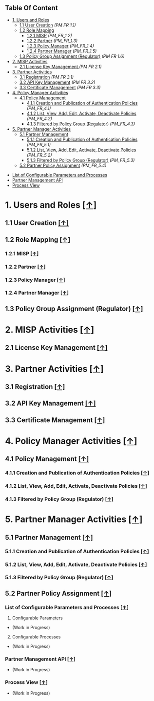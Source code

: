 ## Table Of Content
- [1. Users and Roles](#1-users-and-roles-)
  * [1.1 User Creation](#11-user-creation-) _(PM FR 1.1)_
  * [1.2 Role Mapping](#12-role-mapping-)
    * [1.2.1 MISP](#121-misp-) _(PM_FR_1.2)_
    * [1.2.2 Partner](#122-partner-) _(PM_FR_1.3)_
    * [1.2.3 Policy Manager](#123-policy-manager-) _(PM_FR_1.4)_
    * [1.2.4 Partner Manager](#124-partner-manager-) _(PM_FR_1.5)_
  * [1.3 Policy Group Assignment (Regulator)](#13-policy-group-assignment-regulator-) _(PM FR 1.6)_
- [2. MISP Activities](#2-misp-activities-)
  * [2.1 License Key Management ](#21-license-key-management-) _(PM FR 2.1)_
- [3. Partner Activities](#3-partner-activities-)
  * [3.1 Registration](#31-registration-) _(PM FR 3.1)_
  * [3.2 API Key Management](#32-api-key-management-) _(PM FR 3.2)_
  * [3.3 Certificate Management](#33-certificate-management-) _(PM FR 3.3)_
- [4. Policy Manager Activities](#4-policy-manager-activities-)
  * [4.1 Policy Management](#41-policy-management-)
    * [4.1.1 Creation and Publication of Authentication Policies](#411-creation-and-publication-of-authentication-policies-) _(PM_FR_4.1)_
    * [4.1.2 List, View, Add, Edit, Activate, Deactivate Policies](#412-list-view-add-edit-activate-deactivate-policies-) _(PM_FR_4.2)_
    * [4.1.3 Filtered by Policy Group (Regulator)](#413-filtered-by-policy-group-regulator-) _(PM_FR_4.3)_
- [5. Partner Manager Activities](#5-partner-manager-activities-)
  * [5.1 Partner Management](#51-partner-management-)
    * [5.1.1 Creation and Publication of Authentication Policies](#511-creation-and-publication-of-authentication-policies-) _(PM_FR_5.1)_
    * [5.1.2 List, View, Add, Edit, Activate, Deactivate Policies](#512-list-view-add-edit-activate-deactivate-policies-) _(PM_FR_5.2)_
    * [5.1.3 Filtered by Policy Group (Regulator)](#513-filtered-by-policy-group-regulator-) _(PM_FR_5.3)_
  * [5.2 Partner Policy Assignment](#52-partner-policy-assignment-) _(PM_FR_5.4)_ 
* [List of Configurable Parameters and Processes](#list-of-configurable-parameters-and-processes-)
* [Partner Management API](#partner-management-api-)
* [Process View](#process-view-)

# 1. Users and Roles [**[↑]**](#table-of-content)	 
## 1.1 User Creation [**[↑]**](#table-of-content) 
## 1.2 Role Mapping [**[↑]**](#table-of-content) 
### 1.2.1 MISP [**[↑]**](#table-of-content)
### 1.2.2 Partner [**[↑]**](#table-of-content)
### 1.2.3 Policy Manager [**[↑]**](#table-of-content)
### 1.2.4 Partner Manager [**[↑]**](#table-of-content)
## 1.3 Policy Group Assignment (Regulator) [**[↑]**](#table-of-content) 
# 2. MISP Activities [**[↑]**](#table-of-content)	 
## 2.1 License Key Management [**[↑]**](#table-of-content)
# 3. Partner Activities [**[↑]**](#table-of-content)	
## 3.1 Registration [**[↑]**](#table-of-content) 
## 3.2 API Key Management [**[↑]**](#table-of-content) 
## 3.3 Certificate Management [**[↑]**](#table-of-content)
# 4. Policy Manager Activities [**[↑]**](#table-of-content)
## 4.1 Policy Management [**[↑]**](#table-of-content)
### 4.1.1 Creation and Publication of Authentication Policies [**[↑]**](#table-of-content) 
### 4.1.2 List, View, Add, Edit, Activate, Deactivate Policies [**[↑]**](#table-of-content)
### 4.1.3 Filtered by Policy Group (Regulator) [**[↑]**](#table-of-content)
# 5. Partner Manager Activities [**[↑]**](#table-of-content)	 
## 5.1 Partner Management [**[↑]**](#table-of-content) 
### 5.1.1 Creation and Publication of Authentication Policies [**[↑]**](#table-of-content)  
### 5.1.2 List, View, Add, Edit, Activate, Deactivate Policies [**[↑]**](#table-of-content)
### 5.1.3 Filtered by Policy Group (Regulator) [**[↑]**](#table-of-content)
## 5.2 Partner Policy Assignment [**[↑]**](#table-of-content)
### List of Configurable Parameters and Processes [**[↑]**](#table-of-content)

1. Configurable Parameters
* (Work in Progress) 
2. Configurable Processes 
* (Work in Progress) 

### Partner Management API [**[↑]**](#table-of-content)
* (Work in Progress) 


### Process View [**[↑]**](#table-of-content)
* (Work in Progress)
